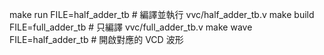 make run FILE=half_adder_tb # 編譯並執行 vvc/half_adder_tb.v
make build FILE=full_adder_tb # 只編譯 vvc/full_adder_tb.v
make wave FILE=half_adder_tb # 開啟對應的 VCD 波形
